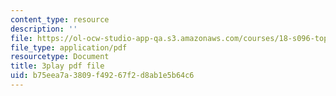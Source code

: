 ```yaml
---
content_type: resource
description: ''
file: https://ol-ocw-studio-app-qa.s3.amazonaws.com/courses/18-s096-topics-in-mathematics-with-applications-in-finance-fall-2013/b75eea7a3809f49267f2d8ab1e5b64c6_92WaNz9mPeY.pdf
file_type: application/pdf
resourcetype: Document
title: 3play pdf file
uid: b75eea7a-3809-f492-67f2-d8ab1e5b64c6
---
```

